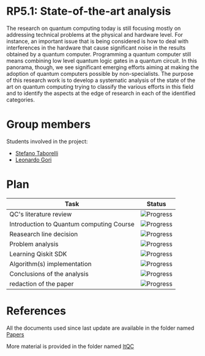 # RP5.1: State-of-the-art analysis
The research on quantum computing today is still focusing mostly on addressing technical problems at the physical and hardware level. For instance, an important issue that is being considered is how to deal with interferences in the hardware that cause significant noise in the results obtained by a quantum computer. Programming a quantum computer still means combining low level quantum logic gates in a quantum circuit. In this panorama, though, we see significant emerging efforts aiming at making the adoption of quantum computers possible by non-specialists. The purpose of this research work is to develop a systematic analysis of the state of the art on quantum computing trying to classify the various efforts in this field and to identify the aspects at the edge of research in each of the identified categories.

# Group members
Students involved in the project: 
- [Stefano Taborelli](https://github.com/stefanotaborelli)
- [Leonardo Gori](https://github.com/LeoGori)

# Plan

| Task | Status | 
| ---  | --- |
| QC's literature review | ![Progress](https://progress-bar.dev/30/?title=InProgress) | 
| Introduction to Quantum computing Course | ![Progress](https://progress-bar.dev/100/?title=Done) | 
| Reasearch line decision | ![Progress](https://progress-bar.dev/20/?title=InProgress) | 
| Problem analysis | ![Progress](https://progress-bar.dev/0/?title=ToDo) |
| Learning Qiskit SDK | ![Progress](https://progress-bar.dev/0/?title=ToDo(maybe)) |
| Algorithm(s) implementation | ![Progress](https://progress-bar.dev/0/?title=ToDo(maybe)) |
| Conclusions of the analysis | ![Progress](https://progress-bar.dev/0/?title=ToDo) |
| redaction of the paper | ![Progress](https://progress-bar.dev/0/?title=ToDo) |

# References
All the documents used since last update are available in the folder named [Papers](https://github.com/Megapiro/SW2-21-22-Quantum-Project/tree/main/Taborelli-Gori/Papers)

More material is provided in the folder named [ItQC](https://github.com/Megapiro/SW2-21-22-Quantum-Project/tree/main/Taborelli-Gori/ItQC)
